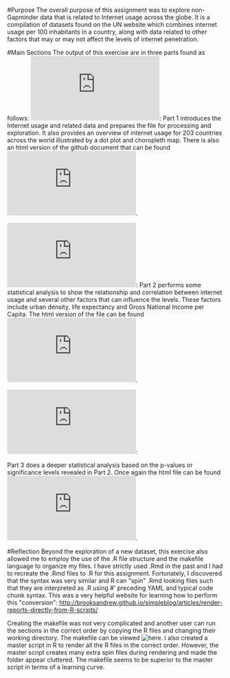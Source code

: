 #Purpose
The overall purpose of this assignment was to explore non-Gapminder data that is related to Internet usage across the globe. It is a compilation of datasets found on the UN website which combines internet usage per 100 inhabitants in a country, along with data related to other factors that may or may not affect the levels of internet penetration. 

#Main Sections
The output of this exercise are in three parts found as follows:
![Part 1](https://github.com/Shirlett/STAT545-hw-Hall-Shirlett/blob/master/HW07/STAT545-HW07-Step1.md):
Part 1 introduces the Internet usage and related data and prepares the file for processing and exploration. It also provides an overview of internet usage for 203 countries across the world illustrated by a dot plot and choropleth map.
There is also an html version of the github document that can be found ![here](https://github.com/Shirlett/STAT545-hw-Hall-Shirlett/blob/master/HW07/STAT545-HW07-Step1.html).


![Part 2](https://github.com/Shirlett/STAT545-hw-Hall-Shirlett/blob/master/HW07/STAT545-HW07-Step2.md):
Part 2 performs some statistical analysis to show the relationship and correlation between internet usage and several other factors that can influence the levels. These factors include urban density, life expectancy and Gross National Income per Capita.
The html version of the file can be found ![here](https://github.com/Shirlett/STAT545-hw-Hall-Shirlett/blob/master/HW07/STAT545-HW07-Step2.html).


![Part 3](https://github.com/Shirlett/STAT545-hw-Hall-Shirlett/blob/master/HW07/STAT545-HW07-Step3.md):

Part 3 does a deeper statistical analysis based on the p-values or significance levels revealed in Part 2.
Once again the html file can be found ![here](https://github.com/Shirlett/STAT545-hw-Hall-Shirlett/blob/master/HW07/STAT545-HW07-Step3.html).

#Reflection
Beyond the exploration of a new dataset, this exercise also allowed me to employ the use of the .R file structure and the makefile language to organize my files. I have strictly used .Rmd in the past and I had to recreate the .Rmd files to .R for this assignment. Fortunately, I discovered that the syntax was very similar and R can "spin" .Rmd looking files such that they are interpreted as .R using #' preceding YAML and typical code chunk syntax. This was a very helpful website for learning how to perform this "conversion": http://brooksandrew.github.io/simpleblog/articles/render-reports-directly-from-R-scripts/

Creating the makefile was not very complicated and another user can run the sections in the correct order by copying the R files and changing their working directory. The makefile can be viewed ![here](https://github.com/Shirlett/STAT545-hw-Hall-Shirlett/blob/master/HW07/makefile).
I also created a master script in R to render all the R files in the correct order. However, the master script creates many extra spin files during rendering and made the folder appear cluttered. The makefile seems to be superior to the master script in terms of a learning curve.

